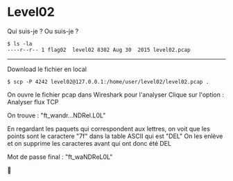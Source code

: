 # Level02

Qui suis-je ? Ou suis-je ?

	$ ls -la
	----r--r-- 1 flag02  level02 8302 Aug 30  2015 level02.pcap

***********************************************************

Download le fichier en local

	$ scp -P 4242 level02@127.0.0.1:/home/user/level02/level02.pcap .

On ouvre le fichier pcap dans Wireshark pour l'analyser
Clique sur l'option : Analyser flux TCP

On trouve : "ft_wandr...NDRel.L0L"

En regardant les paquets qui correspondent aux lettres, on voit que les points sont le caractere "7f" dans la table ASCII qui est "DEL"
On les enlève et on supprime les caracteres avant qui ont donc été DEL

Mot de passe final : "ft_waNDReL0L"

:checkered_flag:

